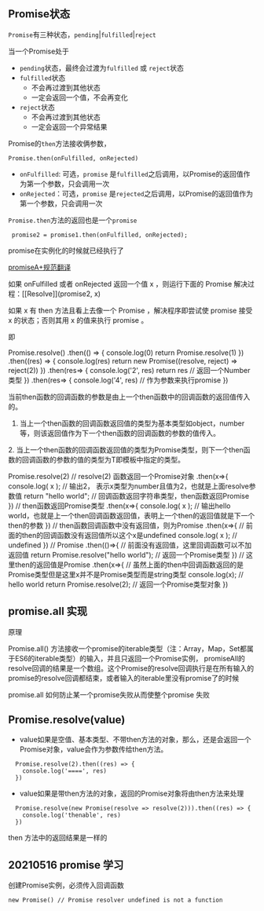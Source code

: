 ## Promise状态

`Promise`有三种状态，`pending`|`fulfilled`|`reject`

当一个Promise处于
* `pending`状态，最终会过渡为`fulfilled` 或 `reject`状态
* `fulfilled`状态
    * 不会再过渡到其他状态
    * 一定会返回一个值，不会再变化
* `reject`状态
    * 不会再过渡到其他状态
    * 一定会返回一个异常结果


Promise的`then`方法接收俩参数，

`Promise.then(onFulfilled, onRejected)`

* `onFulfilled`: 可选，`promise` 是`fulfilled`之后调用，以Promise的返回值作为第一个参数，只会调用一次
* `onRejected`：可选，`promise` 是`rejected`之后调用，以Promise的返回值作为第一个参数，只会调用一次

`Promise.then`方法的返回也是一个`promise`

` promise2 = promise1.then(onFulfilled, onRejected);`

promise在实例化的时候就已经执行了

[promiseA+规范翻译](https://www.icode9.com/content-4-365156.html)

如果 onFulfilled 或者 onRejected 返回一个值 x ，则运行下面的 Promise 解决过程：[[Resolve]](promise2, x)

如果 x 有 then 方法且看上去像一个 Promise ，解决程序即尝试使 promise 接受 x 的状态；否则其用 x 的值来执行 promise 。

即

Promise.resolve()
  .then(() => {
    console.log(0)
    return Promise.resolve(1)
  })
  .then((res) => {
    console.log(res)
    return new Promise((resolve, reject) => reject(2))
  })
  .then(res=> {
    console.log('2', res)
    return res // 返回一个Number类型
  })
  .then(res=> {
    console.log('4', res) // 作为参数来执行promise
  })

当前then函数的回调函数的参数是由上一个then函数中的回调函数的返回值传入的。

1. 当上一个then函数的回调函数返回值的类型为基本类型如object，number等，则该返回值作为下一个then函数的回调函数的参数的值传入。

2. 当上一个then函数的回调函数返回值的类型为Promise<T>类型，则下一个then函数的回调函数的参数的值的类型为T即模板中指定的类型。

Promise.resolve(2) // resolve(2) 函数返回一个Promise<number>对象
.then(x=>{
   console.log( x ); // 输出2， 表示x类型为number且值为2，也就是上面resolve参数值
   return "hello world"; // 回调函数返回字符串类型，then函数返回Promise<string>
}) // then函数返回Promise<string>类型
.then(x=>{
   console.log( x ); // 输出hello world，也就是上一个then回调函数返回值，表明上一个then的返回值就是下一个then的参数
}) // then函数回调函数中没有返回值，则为Promise<void>
.then(x=>{ // 前面的then的回调函数没有返回值所以这个x是undefined
   console.log( x ); // undefined
}) // Promise<void>
.then(()=>{ // 前面没有返回值，这里回调函数可以不加返回值
   return Promise.resolve("hello world"); // 返回一个Promise<string>类型
}) // 这里then的返回值是Promise<string>
.then(x=>{ // 虽然上面的then中回调函数返回的是Promise<string>类型但是这里x并不是Promise<string>类型而是string类型
   console.log(x); // hello world
   return Promise.resolve(2); // 返回一个Promise<number>类型对象
})

## promise.all 实现

原理

Promise.all() 方法接收一个promise的iterable类型（注：Array，Map，Set都属于ES6的iterable类型）的输入，并且只返回一个Promise实例， promiseAll的resolve回调的结果是一个数组。这个Promise的resolve回调执行是在所有输入的promise的resolve回调都结束，或者输入的iterable里没有promise了的时候

promise.all 如何防止某一个promise失败从而使整个promise 失败

## Promise.resolve(value)

* value如果是空值、基本类型、不带then方法的对象，那么，还是会返回一个Promise对象，value会作为参数传给then方法。

```
  Promise.resolve(2).then((res) => {
    console.log('====', res)
  })
```
* value如果是带then方法的对象，返回的Promise对象将由then方法来处理

```
  Promise.resolve(new Promise(resolve => resolve(2))).then((res) => {
    console.log('thenable', res)
  })
```

then 方法中的返回结果是一样的

## 20210516 promise 学习

创建Promise实例，必须传入回调函数

`new Promise() // Promise resolver undefined is not a function`



